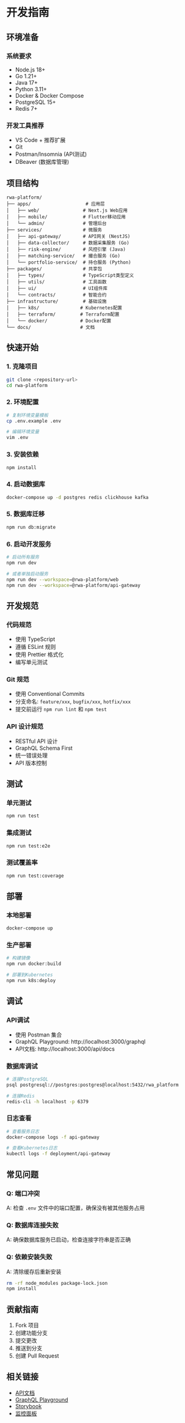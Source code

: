 # 开发指南

## 环境准备

### 系统要求
- Node.js 18+
- Go 1.21+
- Java 17+
- Python 3.11+
- Docker & Docker Compose
- PostgreSQL 15+
- Redis 7+

### 开发工具推荐
- VS Code + 推荐扩展
- Git
- Postman/Insomnia (API测试)
- DBeaver (数据库管理)

## 项目结构

```
rwa-platform/
├── apps/                    # 应用层
│   ├── web/                # Next.js Web应用
│   ├── mobile/             # Flutter移动应用
│   └── admin/              # 管理后台
├── services/               # 微服务
│   ├── api-gateway/        # API网关 (NestJS)
│   ├── data-collector/     # 数据采集服务 (Go)
│   ├── risk-engine/        # 风控引擎 (Java)
│   ├── matching-service/   # 撮合服务 (Go)
│   └── portfolio-service/  # 持仓服务 (Python)
├── packages/               # 共享包
│   ├── types/              # TypeScript类型定义
│   ├── utils/              # 工具函数
│   ├── ui/                 # UI组件库
│   └── contracts/          # 智能合约
├── infrastructure/         # 基础设施
│   ├── k8s/               # Kubernetes配置
│   ├── terraform/         # Terraform配置
│   └── docker/            # Docker配置
└── docs/                  # 文档
```

## 快速开始

### 1. 克隆项目
```bash
git clone <repository-url>
cd rwa-platform
```

### 2. 环境配置
```bash
# 复制环境变量模板
cp .env.example .env

# 编辑环境变量
vim .env
```

### 3. 安装依赖
```bash
npm install
```

### 4. 启动数据库
```bash
docker-compose up -d postgres redis clickhouse kafka
```

### 5. 数据库迁移
```bash
npm run db:migrate
```

### 6. 启动开发服务
```bash
# 启动所有服务
npm run dev

# 或者单独启动服务
npm run dev --workspace=@rwa-platform/web
npm run dev --workspace=@rwa-platform/api-gateway
```

## 开发规范

### 代码规范
- 使用 TypeScript
- 遵循 ESLint 规则
- 使用 Prettier 格式化
- 编写单元测试

### Git 规范
- 使用 Conventional Commits
- 分支命名: `feature/xxx`, `bugfix/xxx`, `hotfix/xxx`
- 提交前运行 `npm run lint` 和 `npm test`

### API 设计规范
- RESTful API 设计
- GraphQL Schema First
- 统一错误处理
- API 版本控制

## 测试

### 单元测试
```bash
npm run test
```

### 集成测试
```bash
npm run test:e2e
```

### 测试覆盖率
```bash
npm run test:coverage
```

## 部署

### 本地部署
```bash
docker-compose up
```

### 生产部署
```bash
# 构建镜像
npm run docker:build

# 部署到Kubernetes
npm run k8s:deploy
```

## 调试

### API调试
- 使用 Postman 集合
- GraphQL Playground: http://localhost:3000/graphql
- API文档: http://localhost:3000/api/docs

### 数据库调试
```bash
# 连接PostgreSQL
psql postgresql://postgres:postgres@localhost:5432/rwa_platform

# 连接Redis
redis-cli -h localhost -p 6379
```

### 日志查看
```bash
# 查看服务日志
docker-compose logs -f api-gateway

# 查看Kubernetes日志
kubectl logs -f deployment/api-gateway
```

## 常见问题

### Q: 端口冲突
A: 检查 `.env` 文件中的端口配置，确保没有被其他服务占用

### Q: 数据库连接失败
A: 确保数据库服务已启动，检查连接字符串是否正确

### Q: 依赖安装失败
A: 清除缓存后重新安装
```bash
rm -rf node_modules package-lock.json
npm install
```

## 贡献指南

1. Fork 项目
2. 创建功能分支
3. 提交更改
4. 推送到分支
5. 创建 Pull Request

## 相关链接

- [API文档](http://localhost:3000/api/docs)
- [GraphQL Playground](http://localhost:3000/graphql)
- [Storybook](http://localhost:6006)
- [监控面板](http://localhost:3001/monitoring)
